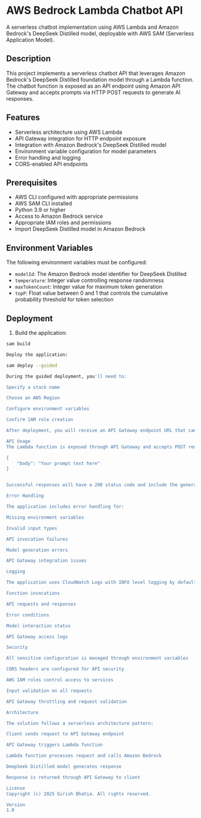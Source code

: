 # AWS Bedrock Lambda Chatbot API

A serverless chatbot implementation using AWS Lambda and Amazon Bedrock's DeepSeek Distilled model, deployable with AWS SAM (Serverless Application Model).

## Description

This project implements a serverless chatbot API that leverages Amazon Bedrock's DeepSeek Distilled foundation model through a Lambda function. The chatbot function is exposed as an API endpoint using Amazon API Gateway and accepts prompts via HTTP POST requests to generate AI responses.

## Features

- Serverless architecture using AWS Lambda
- API Gateway integration for HTTP endpoint exposure
- Integration with Amazon Bedrock's DeepSeek Distilled model
- Environment variable configuration for model parameters
- Error handling and logging
- CORS-enabled API endpoints

## Prerequisites

- AWS CLI configured with appropriate permissions
- AWS SAM CLI installed
- Python 3.9 or higher
- Access to Amazon Bedrock service
- Appropriate IAM roles and permissions
- Import DeepSeek Distilled model in Amazon Bedrock

## Environment Variables

The following environment variables must be configured:

- `modelId`: The Amazon Bedrock model identifier for DeepSeek Distilled
- `temperature`: Integer value controlling response randomness
- `maxTokenCount`: Integer value for maximum token generation
- `topP`: Float value between 0 and 1 that controls the cumulative probability threshold for token selection

## Deployment

1. Build the application:
```bash
sam build

Deploy the application:

sam deploy --guided

During the guided deployment, you'll need to:

Specify a stack name

Choose an AWS Region

Configure environment variables

Confirm IAM role creation

After deployment, you will receive an API Gateway endpoint URL that can be used to interact with the chatbot.

API Usage
The Lambda function is exposed through API Gateway and accepts POST requests with the following structure:

{
    "body": "Your prompt text here"
}


Successful responses will have a 200 status code and include the generated text from the DeepSeek model. Error responses will have appropriate status codes (400 for client errors) and error messages.

Error Handling

The application includes error handling for:

Missing environment variables

Invalid input types

API invocation failures

Model generation errors

API Gateway integration issues

Logging

The application uses CloudWatch Logs with INFO level logging by default, tracking:

Function invocations

API requests and responses

Error conditions

Model interaction status

API Gateway access logs

Security

All sensitive configuration is managed through environment variables

CORS headers are configured for API security

AWS IAM roles control access to services

Input validation on all requests

API Gateway throttling and request validation

Architecture

The solution follows a serverless architecture pattern:

Client sends request to API Gateway endpoint

API Gateway triggers Lambda function

Lambda function processes request and calls Amazon Bedrock

DeepSeek Distilled model generates response

Response is returned through API Gateway to client

License
Copyright (c) 2025 Girish Bhatia. All rights reserved.

Version
1.0

